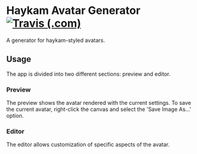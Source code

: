 # Haykam Avatar Generator [![Travis (.com)](https://img.shields.io/travis/com/haykam821/Haykam-Avatar-Generator.svg?style=popout)](https://travis-ci.com/haykam821/Haykam-Avatar-Generator)

A generator for haykam-styled avatars.

## Usage

The app is divided into two different sections: preview and editor.

### Preview

The preview shows the avatar rendered with the current settings. To save the current avatar, right-click the canvas and select the 'Save Image As...' option.

### Editor

The editor allows customization of specific aspects of the avatar.
